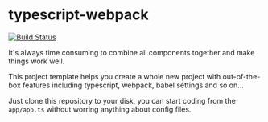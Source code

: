 typescript-webpack
===========================

[![Build Status](https://travis-ci.org/c9s/ts-webpack.svg?branch=master)](https://travis-ci.org/c9s/ts-webpack)


It's always time consuming to combine all components together and make things
work well.

This project template helps you create a whole new project with out-of-the-box
features including typescript, webpack, babel settings and so on...

Just clone this repository to your disk, you can start coding from the
`app/app.ts` without worring anything about config files.
